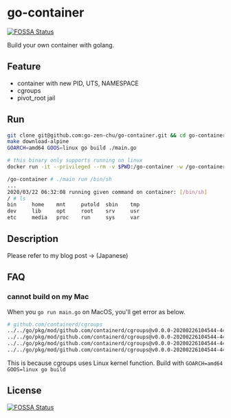 # go-container
[![FOSSA Status](https://app.fossa.io/api/projects/git%2Bgithub.com%2Fgo-zen-chu%2Fgo-container.svg?type=shield)](https://app.fossa.io/projects/git%2Bgithub.com%2Fgo-zen-chu%2Fgo-container?ref=badge_shield)


Build your own container with golang.

## Feature

- container with new PID, UTS, NAMESPACE
- cgroups
- pivot_root jail

## Run

```bash
git clone git@github.com:go-zen-chu/go-container.git && cd go-container
make download-alpine
GOARCH=amd64 GOOS=linux go build ./main.go

# this binary only supports running on linux
docker run -it --privileged --rm -v $PWD:/go-container -w /go-container alpine:latest /bin/sh

/go-container # ./main run /bin/sh
...
2020/03/22 06:32:08 running given command on container: [/bin/sh]
/ # ls
bin     home    mnt     putold  sbin    tmp                      
dev     lib     opt     root    srv     usr                      
etc     media   proc    run     sys     var
```

## Description

Please refer to my blog post -> (Japanese)

## FAQ

### cannot build on my Mac

When you `go run main.go` on MacOS, you'll get error as below.

```bash
# github.com/containerd/cgroups
../../go/pkg/mod/github.com/containerd/cgroups@v0.0.0-20200226104544-44306b6a1d46/memory.go:211:33: undefined: unix.SYS_EVENTFD2
../../go/pkg/mod/github.com/containerd/cgroups@v0.0.0-20200226104544-44306b6a1d46/memory.go:211:55: undefined: unix.EFD_CLOEXEC
../../go/pkg/mod/github.com/containerd/cgroups@v0.0.0-20200226104544-44306b6a1d46/utils.go:67:8: undefined: unix.CGROUP2_SUPER_MAGIC
../../go/pkg/mod/github.com/containerd/cgroups@v0.0.0-20200226104544-44306b6a1d46/utils.go:74:18: undefined: unix.CGROUP2_SUPER_MAGIC
```

This is because cgroups uses Linux kernel function. Build with `GOARCH=amd64 GOOS=linux go build`


## License
[![FOSSA Status](https://app.fossa.io/api/projects/git%2Bgithub.com%2Fgo-zen-chu%2Fgo-container.svg?type=large)](https://app.fossa.io/projects/git%2Bgithub.com%2Fgo-zen-chu%2Fgo-container?ref=badge_large)